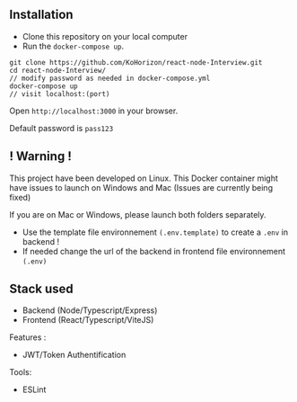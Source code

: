 ##  Installation
 
* Clone this repository on your local computer
* Run the `docker-compose up`.

```shell
git clone https://github.com/KoHorizon/react-node-Interview.git
cd react-node-Interview/
// modify password as needed in docker-compose.yml
docker-compose up
// visit localhost:(port)
```
Open `http://localhost:3000` in your browser.

Default password is `pass123`



## ! Warning !

This project have been developed on Linux. 
This Docker container might have issues to launch on Windows and Mac (Issues are currently being fixed)


If you are on Mac or Windows, please launch both folders separately.
* Use the template file environnement `(.env.template)` to create a `.env` in backend ! 
* If needed change the url of the backend in frontend file environnement `(.env)`


## Stack used

* Backend (Node/Typescript/Express)
* Frontend (React/Typescript/ViteJS)

Features :
* JWT/Token Authentification 


Tools:
* ESLint 

